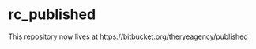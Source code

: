 rc_published
============

This repository now lives at https://bitbucket.org/theryeagency/published
